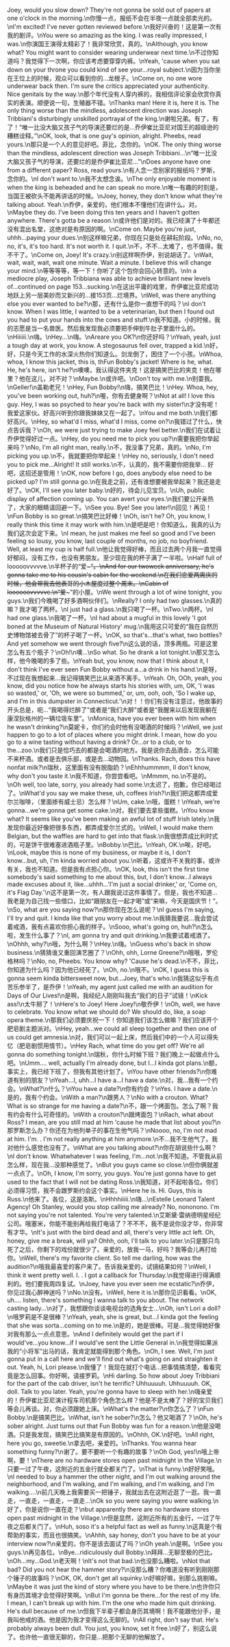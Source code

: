 Joey, would you slow down? They're not gonna be sold out of papers at one o'clock in the morning.\n你慢一点，报纸不会在半夜一点就全部卖光的。\nI'm excited! I've never gotten reviewed before.\n我好兴奋的！这是第一次有我的剧评。\nYou were so amazing as the king. I was really impressed, I was.\n你演国王演得太精彩了！我非常欣赏，真的。\nAlthough, you know what? You might want to consider wearing underwear next time.\n不过你知道吗？我觉得下一次啊，你应该考虑要穿穿内裤。\nYeah, 'cause when you sat down on your throne you could kind of see your...royal subject.\n因为当你坐在王位上的时候，观众可以看到你的…龙根子。\nCome on, no one wore underwear back then. I'm sure the critics appreciated your authenticity. Nice genitals by the way.\n那个年代没有人穿内裤的，我相信评论家会欣赏你真实的表演。顺便说一句，生殖器不错。\nThanks man! Here it is, here it is. The only thing worse than the mindless, adolescent direction was Joseph Tribbiani's disturbingly unskilled portrayal of the king.\n谢啦兄弟。有了，有了！“唯一比没大脑又孩子气的导演还要烂的是…乔伊崔比亚尼对国王的超级逊的糟糕诠释。”\nOK, look, that is one guy's opinion, alright. Pheebs, read yours.\n那只是一个人的意见好吧。菲比，念你的。\nOK. The only thing worse than the mindless, adolescent direction was Joseph Tribbiani...\n“唯一比没大脑又孩子气的导演，还要烂的是乔伊崔比亚尼…”\nDoes anyone have one from a different paper? Ross, read yours.\n有人念一念别家的报纸吗？罗斯，念你的。\nI don't want to.\n我不太想念诶。\nThe only enjoyable moment is when the king is beheaded and he can speak no more.\n唯一有趣的时刻是，当国王被砍头不能再讲话的时候。\nJoey, honey, they don't know what they're talking about. Yeah.\n乔伊，亲爱的，他们根本不懂他们在讲什么。对。\nMaybe they do. I've been doing this ten years and I haven't gotten anywhere. There's gotta be a reason.\n或许他们是对的。我已经演了十年都还没有混出名堂，这绝对是有原因的啊。\nCome on. Maybe you're just, uhhh...paying your dues.\n别这样嘛兄弟，你现在只是处在耕耘阶段。\nNo, no, no, it's, it's too hard. It's not worth it. I quit.\n不，不不...太难了，也不值得，我不干了。\nCome on, Joey! It's crazy.\n别这样啊乔伊，别说胡话了。\nWait, wait, wait, wait, wait one minute. Wait a minute. I believe this will change your mind.\n等等等等，等一下！你听了这个包你会回心转意的。\nIn a mediocre play, Joseph Tribbiana was able to achieve brilliant new levels of...continued on page 153...sucking.\n在这出平庸的戏里，乔伊崔比亚尼成功地跃上另一层美妙而又新兴的…接153页…烂境界。\nWell, was there anything else you ever wanted to be?\n那，还有什么是你一直想干的吗？\nI don't know. When I was little, I wanted to be a veterinarian, but then I found out you had to put your hands into the cows and stuff.\n我不知道。小的时候，我的志愿是当一名兽医。然后我发现我必须要把手伸到牛肚子里面什么的。\nHiiiiii.\n嗨。\nHey...\n嗨。\nAreare you OK?\n你还好吗？\nYeah, yeah, just a tough day at work, you know. A stegosaurus fell over, trapped a kid.\n好，好，只是今天工作的水深火热你们知道么。剑龙倒了，困住了一个小孩。\nWhoa, whoa, I know this jacket, this is, thFun Bobby's jacket! Where is he, what. He, he's here, isn't he?\n噢噢，我认得这件夹克！这是搞笑巴比的夹克！他在哪里？他在这儿，对不对？\nMaybe.\n或许吧。\nDon't toy with me.\n别耍我。\nGeller!\n盖勒老兄！\nHey, Fun Bobby!\n嗨，搞笑巴比！\nHey. Whoa, hey, you've been working out, huh?\n喔，你有去健身啊？\nNot at all! I love this guy. Hey, I was so psyched to hear you're back with my sister!\n才没有呢！我爱这家伙。好高兴听到你跟我妹妹又在一起了。\nYou and me both.\n我们都好高兴。\nHey, so what'd I miss, what'd I miss, come on?\n我错过了什么，快点告诉我？\nOh, we were just trying to make Joey feel better.\n我们在试着让乔伊觉得好过一点。\nHey, do you need me to pick you up?\n需要我把你举起来吗？\nNo, I'm all right man, really.\n不，我没事了兄弟，真的。\nNo, I'm picking you up.\n不，我就要把你举起来！\nHey no, seriously, I don't need you to pick me...Alright! It still works.\n不，认真的，我不需要你把我举… 好吧，这招还是管用！\nOK, now before I go, does anybody else need to be picked up? I'm still gonna go.\n在我走之前，还有谁想要被我举起来？我还是走好了。\nOK, I'll see you later baby.\n好的，待会儿见宝贝。\nUh, public display of affection coming up. You can avert your eyes.\n我们要公开亲热了，大家的眼睛请回避一下。\nSee you. Bye! See you later!\n回见！再见！\nFun Bobby is so great.\n搞笑巴比好棒！\nOh, isn't he? Oh, you know, I really think this time it may work with him.\n是吧是吧！你知道么，我真的认为我们这次会定下来。\nI mean, he just makes me feel so good and I've been feeling so lousy, you know, last couple of months, no job, no boyfriend. Well, at least my cup is half full.\n他让我觉得好棒，而且过去两个月我一直觉得好郁闷，没有工作，也没有男朋友。至少现在我的杯子满了一半啦。\nHalf full of looooovvvvve.\n半杯子的“爱~~~”。\nAnd for our twoweek anniversary, he's gonna take me to his cousin's cabin for the weekend.\n在我们恋爱两周庆的时候，他会带我去他表哥的小木屋度过整个周末。\nCabin of loooooovvvvve.\n“爱~~~”的小屋。\nWe went through a lot of wine tonight, you guys.\n我们今晚喝了好多酒啊伙伴们。\nReally? I only had two glasses.\n真的嘛？我才喝了两杯。\nI just had a glass.\n我只喝了一杯。\nTwo.\n两杯。\nI had one glass.\n我喝了一杯。\nI had about a mugful in this lovely 'I got boned at the Museum of Natural History' mug.\n我用这只可爱的“我在自然历史博物馆被去骨了”的杯子喝了一杯。\nOK, so that's...that's what, two bottles? And yet somehow we went through five?\n这么说的话，顶多两瓶。可是这里怎么有五个瓶子？\nOh!\n噢...\nSo what. So he drank a lot tonight.\n那又怎么样，他今晚喝的多了些。\nYeah but, you know, now that I think about it, I don't think I've ever seen Fun Bobby without a...a drink in his hand.\n是呀，不过现在我想起来…我记得搞笑巴比从来酒不离手。\nYeah. Oh, OOh, yeah, you know, did you notice how he always starts his stories with, um, OK, 'I was so wasted,' or, 'Oh, we were so bummed,' or, um, ooh, ooh, 'So I wake up, and I'm in this dumpster in Connecticut.'\n对！！你们有没有注意过，他故事的开头总是，呃…“我喝得烂醉了”或者是“我们大醉”或者是“我醒来以后发现我躺在康涅狄格州的一辆垃圾车里”。\nMonica, have you ever been with him when he wasn't drinking?\n莫妮卡，你们约会时他有没喝酒的时候吗？\nWell, we just happen to go to a lot of places where you might drink. I mean, how do you go to a wine tasting without having a drink? Or...or to a club, or to the...zoo.\n我们只是恰巧去的都是会喝酒的地方。我是说你去品酒会，怎么可能不来杯酒。或者是去俱乐部，或是去…动物园。\nThanks. Rach, does this have nonfat milk?\n瑞秋，这里面有没有脱脂奶？\nEhhhummmm, II don't know, why don't you taste it.\n我不知道，你尝尝看吧。\nMmmm, no.\n不是的。\nOh well, too late, sorry, you already had some.\n太迟了，抱歉，你已经喝过了。\nWhat'd you say we make these, uh, coffees Irish?\n我们把这都弄成爱尔兰咖啡，（里面掺有威士忌）怎么样？\nUm, cake.\n哦，蛋糕！\nYeah, we're gonna...we're gonna get some cake.\n对，我们要去拿些蛋糕。\nYou know what? It seems like you've been making an awful lot of stuff Irish lately.\n我发现你最近好像把很多东西，都弄成爱尔兰式的。\nWell, I would make them Belgian, but the waffles are hard to get into that flask.\n我很想弄成比利时式的，可是饼干很难塞进酒瓶子里。\nBobby.\n巴比。\nYeah, OK.\n唉，好吧。\nLook, maybe this is none of my business, or maybe it is, I don't know...but, uh, I'm kinda worried about you.\n听着，这或许不关我的事，或许有关，我也不知道。但是我有点担心你。\nOK, look, this isn't the first time somebody's said something to me about this, but, I don't know...I always made excuses about it, like...uhhh...'I'm just a social drinker,' or, 'Come on, it's Flag Day.'\n这不是第一次，有人跟我说过这件事情了。但是，我也不知道…我老是为自己找一些借口，比如“跟朋友在一起才喝”或“来嘛，今天是国庆节！”。\nSo, what are you saying now?\n那你现在怎么说呢？\nI guess I'm saying, I'll try and quit. I kinda like that you worry about me.\n我猜我要说…我会尝试着戒酒，我有点喜欢你担心我的样子。\nSooo, what's going on, huh?\n怎么啦，发生什么事了？\nI, am gonna try and quit drinking.\n我要试着戒酒了。\nOhhh, why?\n哦，为什么啊？\nHey.\n嗨。\nGuess who's back in show business.\n猜猜谁又重回演艺圈了？\nOhh, ohh, Lorne Greene?\n哦哦，罗伦格林吗？\nNo, no, Pheebs. You know why? 'Cause he's dead.\n不不，菲比，你知道为什么吗？因为他已经死了。\nOh, no.\n哦不。\nOK, I guess this is gonna seem kinda bittersweet now, but...Joey, that's who.\n我猜这似乎有点苦乐参半了，是乔伊！\nYeah, my agent just called me with an audition for Days of Our Lives!\n是啊，我经纪人刚刚叫我去“我们的日子”试镜！\nKick ass!\n太牛掰了！\nHere's to Joey! Here Joey!\n敬乔伊！\nOh, well, we have to celebrate. You know what we should do? We should do, like, a soap opera theme.\n那我们必须要庆祝一下！你知道我们该怎么做嘛？我们应该开个肥皂剧主题派对。\nHey, yeah...we could all sleep together and then one of us could get amnesia.\n对，我们可以一起上床，然后我们中的一个人可以得失忆（肥皂剧惯用情节）。\nHey Rach, what time do you get off? We're all gonna do something tonight.\n瑞秋，你什么时候下班？我们晚上一起做点什么吧。\nUmm.... well, actually I'm already done, but I...I kinda got plans.\n额，事实上，我已经下班了，但我有其他计划了。\nYou have other friends?\n你难道有别的朋友？\nYeah...I, uhh...I have a...I have a date.\n对，我…我有一个约会。\nWhat?\n什么？\nYou have a date?\n你有约会？\nYes. I have a date.\n是的，我有个约会。\nWith a man?\n跟男人？\nNo with a crouton. What? What is so strange for me having a date?\n不，跟一个烤面包。怎么了啊？我有约会有什么可奇怪的。\nWith a crouton?\n跟烤面包？\nRach, what about Ross? I mean, are you still mad at him 'cause he made that list about you?\n那罗斯怎么办？你还在为他列单子的事在生他气吗？\nNoooo, no, I'm not mad at him. I'm. . I'm not really anything at him anymore.\n不…我不生他气了。我对他什么感觉也没有了。\nWhat are you talking about?\n你在胡说些什么啊？\nI don't know. Whatwhatever I was feeling, I'm...not.\n我不知道。不管我从前怎么样，现在我…没那种感觉了。\nBut you guys came so close.\n但你俩就差一点点了。\nOh, I know, I'm sorry, you guys. You're just gonna have to get used to the fact that I will not be dating Ross.\n我知道，对不起啦各位。你们必须得习惯，我不会跟罗斯约会这个事实。\nHere he is. Hi. Guys, this is Russ.\n他来了。各位，这是洛斯。\nHhhhiiiii.\n嗨...\nEstelle Leonard Talent Agency! Oh Stanley, would you stop calling me already? No, nononono. I'm not saying you're not talented. You're very talented.\n艾斯黛·雷纳德明星经纪公司。哦塞米，你能不能别再给我打电话了？不不不，我不是说你没才华，你非常有才华。\nIt's just with the bird dead and all, there's very little act left. Oh, honey, give me a break, will ya? Ohhh, ooh, I'll talk to you later.\n只是那只鸟死了之后，你剩下的戏份就很少了。亲爱的，放我一马，好吗？我等会儿再打给你。\nWell, there's my favorite client. So tell me darling, how was the audition?\n哦我最喜爱的客户来了。告诉我亲爱的，试镜结果如何？\nWell, I think it went pretty well. I. . I got a callback for Thursday.\n我觉得进行得满顺利的。他们要我周四复试。\nJoey, have you ever seen me ecstatic?\n乔伊，你见过我心醉神迷吗？\nNo.\n没有。\nWell, here it is.\n那你见识看看。\nOK, uh.... listen, there's something I wanna talk to you about. The network casting lady...\n对了，我想跟你谈谈电视台的选角女士…\nOh, isn't Lori a doll?\n哦罗莉是不是很棒？\nYeah, yeah, she is great, but...I kinda got the feeling that she was sorta...coming on to me.\n是的，她是很棒。可是…我觉得她好像对我有那么一点点意思。\nAnd I definitely would get the part if I would've...you know...if I would've sent the Little General in.\n我觉得如果派我的“小将军”出马的话，我肯定就能得到那个角色。\nOh, I see. Well, I'm just gonna put in a call here and we'll find out what's going on and straighten it out. Yeah, hi, Lori please.\n我懂了！我现在就打个电话…把事情搞清楚，看看究竟是怎么回事。你好啊，请接罗莉。\nHi darling. So how about Joey Tribbiani for the part of the cab driver, isn't he terrific? Uhhuuuuh. Uhhuuuuh. OK, doll. Talk to you later. Yeah, you're gonna have to sleep with her.\n嗨亲爱的！乔伊崔比亚尼演计程车司机那个角色怎么样？他是不是太棒了？好的宝贝我们等会儿再谈。对，你必须跟她上床。\nWhat's the matter?\n你怎么了？\nFun Bobby.\n是搞笑巴比。\nWhat, isn't he sober?\n怎么？他又喝酒了？\nOh, he's sober alright. Just turns out that Fun Bobby was fun for a reason.\n他是没喝酒。只是我发现，搞笑巴比搞笑是有原因的。\nOhhh, OK.\n好吧。\nAll right, here you go, sweetie.\n拿去吧，亲爱的。\nThanks. You wanna hear something funny?\n谢了。要不要听一个有趣的故事？\nOh God, yes!\n哦上帝啊，要！\nThere are no hardware stores open past midnight in the Village.\n只要一过了午夜，这附近的五金行就全都关门了。\nThat is funny.\n好好笑哦。\nI needed to buy a hammer the other night, and I'm out walking around the neighborhood, and I'm walking, and I'm walking, and I'm walking, and I'm walking....\n前几天晚上我需要买一把锤子，我就出去在这附近逛了一逛。我一直走，一直走，一直走，一直走…\nOk so you were saying you were walking.\n好了，你是说你一直在走？\nbut apparently there are no hardware stores open past midnight in the Village.\n但是显然，这附近所有的五金行，一过了午夜之后都关门了。\nHuh, soso it's a helpful fact as well as funny.\n这真是个有帮助的事实，而且也很搞笑。\nAhhh, say honey, don't you have to be at your interview now?\n亲爱的，你不是该去面试了吗？\nOh yeah.\n是啊。\nSee you guys.\n再见各位。\nBye...ridiculously dull Bobby.\n拜拜…无聊至极的巴比。\nOh...my...God.\n老天啊！\nIt's not that bad.\n也没那么糟啦。\nNot that bad? Did you not hear the hammer story?\n没那么糟？你难道没有听到刚刚那个锤子的故事吗？\nOK, OK, don't get all squinky.\n好嘛好嘛，别那么挑剔嘛。\nMaybe it was just the kind of story where you have to be there.\n也许你只有身历其境才会觉得好笑啊。\nBut I'm gonna be there...for the rest of my life. I mean, I can't break up with him. I'm the one who made him quit drinking. He's dull because of me.\n但我下半辈子都会身历其境啊！我不能跟他分手，是我叫他戒的酒。他是因为我才变得这么无聊的。\nAll right, don't say that. He's probably always been dull. You just, you know, set it free.\n好了，别这么说了。也许他一直很无聊的，你只是…把那个无聊的他解放了。
        
